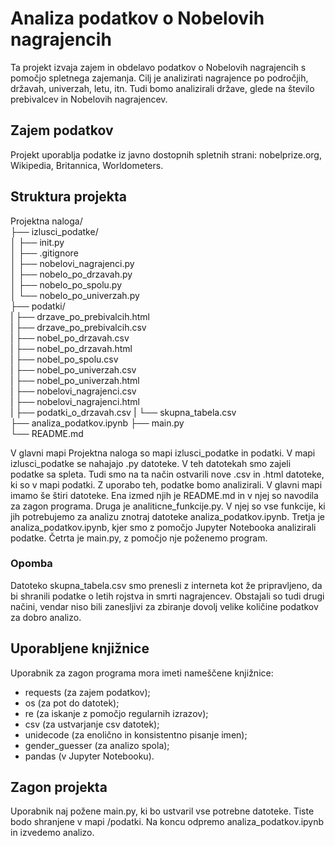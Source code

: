 # Analiza podatkov o Nobelovih nagrajencih

Ta projekt izvaja zajem in obdelavo podatkov o Nobelovih nagrajencih s pomočjo spletnega zajemanja.
Cilj je analizirati nagrajence po področjih, državah, univerzah, letu, itn.
Tudi bomo analizirali države, glede na število prebivalcev in Nobelovih nagrajencev.

## Zajem podatkov

Projekt uporablja podatke iz javno dostopnih spletnih strani: nobelprize.org, Wikipedia, Britannica, Worldometers.

## Struktura projekta

Projektna naloga/  
├── izlusci_podatke/  
│ ├── init.py  
│ ├── .gitignore  
│ ├── nobelovi_nagrajenci.py  
│ ├── nobelo_po_drzavah.py  
│ ├── nobelo_po_spolu.py  
│ └── nobelo_po_univerzah.py  
├── podatki/  
| ├── drzave_po_prebivalcih.html  
| ├── drzave_po_prebivalcih.csv  
| ├── nobel_po_drzavah.csv  
| ├── nobel_po_drzavah.html  
| ├── nobel_po_spolu.csv  
| ├── nobel_po_univerzah.csv  
| ├── nobel_po_univerzah.html  
| ├── nobelovi_nagrajenci.csv  
| ├── nobelovi_nagrajenci.html  
| ├── podatki_o_drzavah.csv
| └── skupna_tabela.csv  
├── analiza_podatkov.ipynb
├── main.py  
└── README.md

V glavni mapi Projektna naloga so mapi izlusci_podatke in podatki.
V mapi izlusci_podatke se nahajajo .py datoteke. V teh datotekah smo zajeli podatke sa spleta.
Tudi smo na ta način ostvarili nove .csv in .html datoteke, ki so v mapi podatki. Z uporabo teh, podatke bomo analizirali.
V glavni mapi imamo še štiri datoteke. Ena izmed njih je README.md in v njej so navodila za zagon programa.
Druga je analiticne_funkcije.py. V njej so vse funkcije, ki jih potrebujemo za analizu znotraj datoteke analiza_podatkov.ipynb.
Tretja je analiza_podatkov.ipynb, kjer smo z pomočjo Jupyter Notebooka analizirali podatke.
Četrta je main.py, z pomočjo nje poženemo program.  

### Opomba

Datoteko skupna_tabela.csv smo prenesli z interneta kot že pripravljeno, da bi shranili podatke o letih rojstva in smrti nagrajencev. Obstajali so tudi drugi načini, vendar niso bili zanesljivi za zbiranje dovolj velike količine podatkov za dobro analizo.

## Uporabljene knjižnice

Uporabnik za zagon programa mora imeti nameščene knjižnice:  

- requests (za zajem podatkov);  
- os (za pot do datotek);  
- re (za iskanje z pomočjo regularnih izrazov);  
- csv (za ustvarjanje csv datotek);  
- unidecode (za enolično in konsistentno pisanje imen);  
- gender_guesser (za analizo spola);  
- pandas (v Jupyter Notebooku).

## Zagon projekta

Uporabnik naj požene main.py, ki bo ustvaril vse potrebne datoteke.
Tiste bodo shranjene v mapi /podatki.
Na koncu odpremo analiza_podatkov.ipynb in izvedemo analizo.
